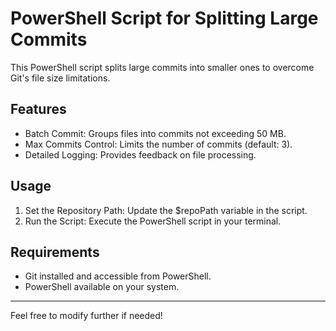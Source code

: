 # PowerShell Script for Splitting Large Commits
This PowerShell script splits large commits into smaller ones to overcome Git's file size limitations.

## Features
* Batch Commit: Groups files into commits not exceeding 50 MB.
* Max Commits Control: Limits the number of commits (default: 3).
* Detailed Logging: Provides feedback on file processing.
## Usage
1. Set the Repository Path: Update the $repoPath variable in the script.
2. Run the Script: Execute the PowerShell script in your terminal.
## Requirements
* Git installed and accessible from PowerShell.
* PowerShell available on your system.
---
Feel free to modify further if needed!